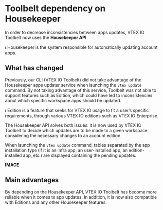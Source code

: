 # Toolbelt dependency on Housekeeper 

In order to decrease inconsistencies between apps updates, VTEX IO Toolbelt now uses the __Housekeeper API__.  

:information_source: Housekeeper is the system responsible for automatically updating account apps.

## What has changed

Previously, our CLI (VTEX IO Toolbelt) did not take advantage of the Housekeeper apps updater service when launching the `vtex update` command. By not taking advantage of this service, Toolbelt was not able to support features such as Edition, which could have led to inconsistencies about which specific workspace apps should be updated.

:information_source: Edition is a feature that seeks for VTEX IO usage to fit a user’s specific requirements, through various VTEX IO editions such as VTEX IO Enterprise.

The Housekeeper API solves both issues: it is now used by VTEX IO Toolbelt to decide which updates are to be made to a given workspace considering the necessary changes to an account edition. 

When launching the `vtex update` command, tables separated by the app installation type (if it is an infra app, an user-installed app, an edition-installed app, etc.) are displayed containing the pending updates. 

__IMAGE__ 

## Main advantages

By depending on the Housekeeper API, VTEX IO Toolbelt has become more reliable when it comes to app updates. In addition, it is now also compatible with Editions and any other Housekeeper features.
